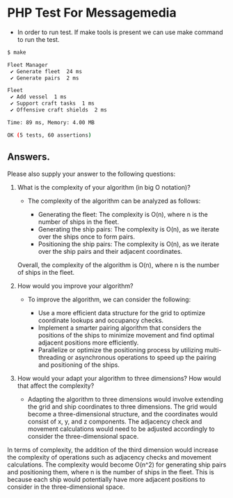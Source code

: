 # PHP Test For Messagemedia

- In order to run test. If make tools is present we can use make command to run the test.
```bash
$ make

Fleet Manager
 ✔ Generate fleet  24 ms
 ✔ Generate pairs  2 ms

Fleet
 ✔ Add vessel  1 ms
 ✔ Support craft tasks  1 ms
 ✔ Offensive craft shields  2 ms

Time: 89 ms, Memory: 4.00 MB

OK (5 tests, 60 assertions)
```

## Answers.

Please also supply your answer to the following questions:
1. What is the complexity of your algorithm (in big O notation)?
    - The complexity of the algorithm can be analyzed as follows:

        * Generating the fleet: The complexity is O(n), where n is the number of ships in the fleet.
        * Generating the ship pairs: The complexity is O(n), as we iterate over the ships once to form pairs.
        * Positioning the ship pairs: The complexity is O(n), as we iterate over the ship pairs and their adjacent coordinates.
    
    Overall, the complexity of the algorithm is O(n), where n is the number of ships in the fleet.
2. How would you improve your algorithm?
    - To improve the algorithm, we can consider the following:

        * Use a more efficient data structure for the grid to optimize coordinate lookups and occupancy checks.
        * Implement a smarter pairing algorithm that considers the positions of the ships to minimize movement and find optimal adjacent positions more efficiently.
        * Parallelize or optimize the positioning process by utilizing multi-threading or asynchronous operations to speed up the pairing and positioning of the ships.

3. How would your adapt your algorithm to three dimensions? How would that affect
the complexity?

    - Adapting the algorithm to three dimensions would involve extending the grid and ship coordinates to three dimensions. The grid would become a three-dimensional structure, and the coordinates would consist of x, y, and z components. The adjacency check and movement calculations would need to be adjusted accordingly to consider the three-dimensional space.

In terms of complexity, the addition of the third dimension would increase the complexity of operations such as adjacency checks and movement calculations. The complexity would become O(n^2) for generating ship pairs and positioning them, where n is the number of ships in the fleet. This is because each ship would potentially have more adjacent positions to consider in the three-dimensional space.
